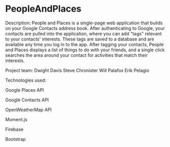 # PeopleAndPlaces

Description:
People and Places is a single-page web application that builds on your Google Contacts address book. After authenticating to Google, your contacts are pulled into the application, where you can add "tags" relevant to your contacts' interests. These tags are saved to a database and are available any time you log in to the app.  After tagging your contacts, People and Places displays a list of things to do with your friends, and a single click searches the area around your contact for activities that match their interests.

Project team:
Dwight Davis
Steve Chronister
Will Palafox
Erik Pelagio


Technologies used:

Google Places API

Google Contacts API

OpenWeatherMap API

Moment.js

Firebase

Bootstrap
